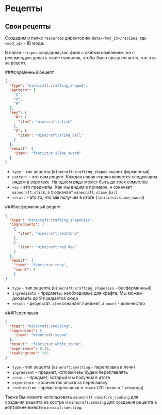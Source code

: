 # Рецепты
## Свои рецепты
Создадим в папке `resources` директорию `data/<mod_id>/recipes`, где `<mod_id>` - ID мода.

В папке `recipes` создадим json файл с любым названием, но я рекомендую делать такие названия, чтобы было сразу понятно, что это за рецепт.

###Форменный рецепт
```json
{
  "type": "minecraft:crafting_shaped",
  "pattern": [
    "X",
    "X",
    "#"
  ],
  "key": {
    "#": {
      "item": "minecraft:stick"
    },
    "X": {
      "item": "minecraft:slime_ball"
    }
  },
  "result": {
    "item": "fabrictut:slime_sword"
  }
}
```
* `type` - тип рецепта (`minecraft:crafting_shaped` значит форменный)
* `pattern` - это сам рецепт. Каждая новая строка является следующим рядом в верстаке. На одном ряде может быть до трех символов
* `key` - это предметы. Как мы видим в примере, `#` означает `minecraft:stick`, а `X` означает `minecraft:slime_ball`
* `result` - это то, что мы получим в итоге (`fabrictut:slime_sword`)

###Бесформенный рецепт
```json
{
  "type": "minecraft:crafting_shapeless",
  "ingredients": [
    {
      "item": "minecraft:redstone"
    },
    {
      "item": "minecraft:red_dye"
    }
  ],
  "result": {
    "item": "fabrictut:ruby",
    "count": 4
	}
}
```
* `type` - тип рецепта (`minecraft:crafting_shapeless` - бесформенный)
* `ingredients` - предметы, необходимые для крафта. Мы можем добавить до 9 предметов сюда
* `result` - результат. `item` означает предмет, а `count` - количество

###Переплавка
```json
{
  "type": "minecraft:smelting",
  "ingredient": {
    "item": "minecraft:stone"
  },
  "result": "fabrictut:white_stone",
  "experience": 0.35,
  "cookingtime": 200
}
```
* `type` - тип рецепта (`mineraft:smelting` - переплавка в печи)
* `ingredient` - предмет, который мы будем переплавлять
* `result` - предмет, который мы получим в итоге
* `experience` - количество опыта за переплавку
* `cookingtime` - время переплавки в тиках (20 тиков = 1 секунда)

Также Вы можете использовать `minecraft:campfire_cooking` для создания рецепта на костре и `minecraft:smoking` для создания рецепта в коптильне вместо `minecrat:smelting`.
